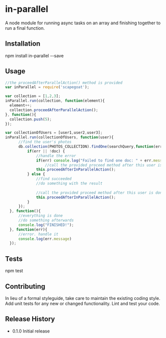 # in-parallel
A node module for running async tasks on an array and finishing together to run a final function.

## Installation

  npm install in-parallel --save

## Usage
  ```javascript
  //the proceedAfterParallelAction() method is provided
  var inParallel = require('scapegoat');

  var collection = [1,2,3];
  inParallel.run(collection, function(element){
  	element++;
  	collection.proceedAfterParallelAction();
  }, function(){
  	collection.push(5);
  });
  
  var collectionOfUsers = [user1,user2,user3];
  inParallel.run(collectionOfUsers, function(user){
		//find the user's photos
		db.collection(PHOTOS_COLLECTION).findOne(searchQuery,function(err, doc) {
			if(err || !doc) {
		    	//handle the error
		    	if(err) console.log("Failed to find one doc: " + err.message);
		    		//call the provided proceed method after this user is done 
			   	this.proceedAfterInParallelAction();
			} else {
				//find succeeded
				//do something with the result
				
				//call the provided proceed method after this user is done 
			  	this.proceedAfterInParallelAction();
			}
		});
	}, function(){
		//everything is done
		//do something afterwards
		console.log("FINISHED!");
	}, function(err){
		//error. handle it
		console.log(err.message)
	});
```
  

## Tests

  npm test

## Contributing

In lieu of a formal styleguide, take care to maintain the existing coding style.
Add unit tests for any new or changed functionality. Lint and test your code.

## Release History

* 0.1.0 Initial release
